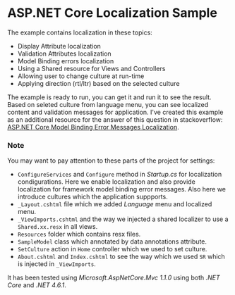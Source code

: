 # ASP.NET Core Localization Sample
The example contains localization in these topics:
- Display Attribute localization
- Validation Attributes localization
- Model Binding errors localization
- Using a Shared resource for Views and Controllers
- Allowing user to change culture at run-time
- Applying direction (rtl/ltr) based on the selected culture

The example is ready to run, you can get it and run it to see the result. Based on seleted culture from language menu, you can see localized content and validation messages for application. I've created this example as an additional resource for the answer of this question in stackoverflow: [ASP.NET Core Model Binding Error Messages Localization](http://stackoverflow.com/questions/40828570/asp-net-core-model-binding-error-messages-localization).

### Note

You may want to pay attention to these parts of the project for settings:

 - `ConfigureServices` and `Configure` method in *Startup.cs* for localization condigurations. Here we enable localization and also provide localization for framework model binding error messages. Also here we introduce cultures which the application suppports.
 - `_Layout.cshtml` file which we added *Language* menu and localized menu.
 - `_ViewImports.cshtml` and the way we injected a shared localizer to use a `Shared.xx.resx` in all views.
 - `Resources` folder which contains resx files.
 - `SampleModel` class which annotated by data annotations attribute.
 - `SetCulture` action in `Home` controller which we used to set culture.
 - `About.cshtml` and `Index.cshtml` to see the way which we used `SR` which is injected in `_ViewImports`.

It has been tested using *Microsoft.AspNetCore.Mvc 1.1.0* using both *.NET Core* and *.NET 4.6.1*.

